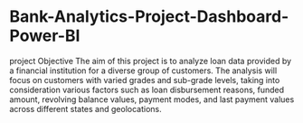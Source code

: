 # Bank-Analytics-Project-Dashboard-Power-BI

project Objective 
The aim of this project is to analyze loan data provided by a financial institution for a diverse group of customers. The analysis will focus on customers with varied grades and sub-grade levels, taking into consideration various factors such as loan disbursement reasons, funded amount, revolving balance values, payment modes, and last payment values across different states and geolocations.
